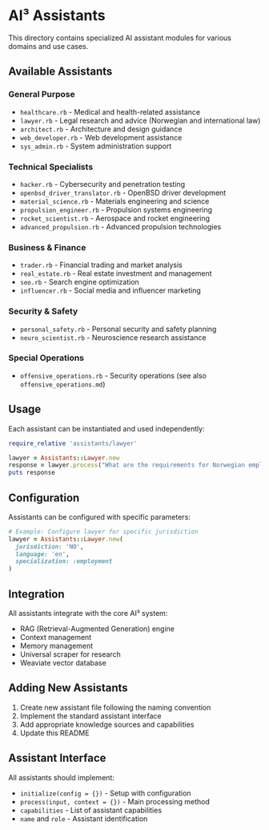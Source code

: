 # AI³ Assistants

This directory contains specialized AI assistant modules for various domains and use cases.

## Available Assistants

### General Purpose
- `healthcare.rb` - Medical and health-related assistance
- `lawyer.rb` - Legal research and advice (Norwegian and international law)
- `architect.rb` - Architecture and design guidance
- `web_developer.rb` - Web development assistance
- `sys_admin.rb` - System administration support

### Technical Specialists  
- `hacker.rb` - Cybersecurity and penetration testing
- `openbsd_driver_translator.rb` - OpenBSD driver development
- `material_science.rb` - Materials engineering and science
- `propulsion_engineer.rb` - Propulsion systems engineering
- `rocket_scientist.rb` - Aerospace and rocket engineering
- `advanced_propulsion.rb` - Advanced propulsion technologies

### Business & Finance
- `trader.rb` - Financial trading and market analysis
- `real_estate.rb` - Real estate investment and management
- `seo.rb` - Search engine optimization
- `influencer.rb` - Social media and influencer marketing

### Security & Safety
- `personal_safety.rb` - Personal security and safety planning
- `neuro_scientist.rb` - Neuroscience research assistance

### Special Operations
- `offensive_operations.rb` - Security operations (see also `offensive_operations.md`)

## Usage

Each assistant can be instantiated and used independently:

```ruby
require_relative 'assistants/lawyer'

lawyer = Assistants::Lawyer.new
response = lawyer.process("What are the requirements for Norwegian employment law?")
puts response
```

## Configuration

Assistants can be configured with specific parameters:

```ruby
# Example: Configure lawyer for specific jurisdiction
lawyer = Assistants::Lawyer.new(
  jurisdiction: 'NO',
  language: 'en',
  specialization: :employment
)
```

## Integration

All assistants integrate with the core AI³ system:
- RAG (Retrieval-Augmented Generation) engine
- Context management
- Memory management  
- Universal scraper for research
- Weaviate vector database

## Adding New Assistants

1. Create new assistant file following the naming convention
2. Implement the standard assistant interface
3. Add appropriate knowledge sources and capabilities
4. Update this README

## Assistant Interface

All assistants should implement:
- `initialize(config = {})` - Setup with configuration
- `process(input, context = {})` - Main processing method
- `capabilities` - List of assistant capabilities
- `name` and `role` - Assistant identification